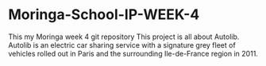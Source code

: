# Moringa-School-IP-WEEK-4
This my Moringa week 4 git repository
This project is all about Autolib. Autolib is an electric car sharing service with a signature grey fleet of vehicles rolled out in Paris and the surrounding Ile-de-France region in 2011. 
